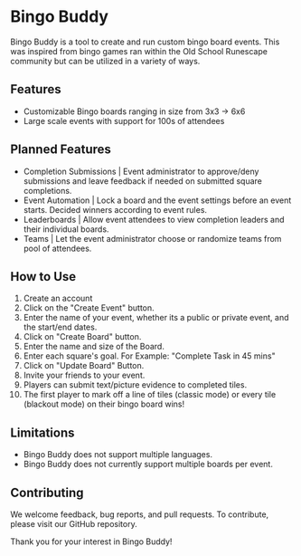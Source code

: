 # Bingo Buddy
Bingo Buddy is a tool to create and run custom bingo board events. This was inspired from bingo games ran within the Old School Runescape community but can be utilized in a variety of ways.

## Features
- Customizable Bingo boards ranging in size from 3x3 -> 6x6
- Large scale events with support for 100s of attendees

## Planned Features
- Completion Submissions | Event administrator to approve/deny submissions and leave feedback if needed on submitted square completions.
- Event Automation | Lock a board and the event settings before an event starts. Decided winners according to event rules.
- Leaderboards | Allow event attendees to view completion leaders and their individual boards.
- Teams | Let the event administrator choose or randomize teams from pool of attendees.

## How to Use
1. Create an account
2. Click on the "Create Event" button.
3. Enter the name of your event, whether its a public or private event, and the start/end dates.
4. Click on "Create Board" button.
5. Enter the name and size of the Board.
6. Enter each square's goal. For Example: "Complete Task in 45 mins"
7. Click on "Update Board" Button.
8. Invite your friends to your event.
9. Players can submit text/picture evidence to completed tiles.
10. The first player to mark off a line of tiles (classic mode) or every tile (blackout mode) on their bingo board wins!

## Limitations
- Bingo Buddy does not support multiple languages.
- Bingo Buddy does not currently support multiple boards per event.

## Contributing
We welcome feedback, bug reports, and pull requests. To contribute, please visit our GitHub repository.

Thank you for your interest in Bingo Buddy!